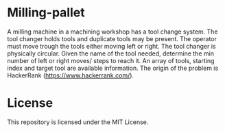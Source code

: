 # Milling-pallet

A milling machine in a machining workshop has a tool change system. The tool changer holds tools and duplicate tools may be present. The operator must move trough
the tools either moving left or right. The tool changer is physically circular. Given the name of the tool needed, determine the min number of left or right moves/ steps
to reach it. An array of tools, starting index and target tool are available information. The origin of the problem is HackerRank (https://www.hackerrank.com/).

# License

This repository is licensed under the MIT License.
